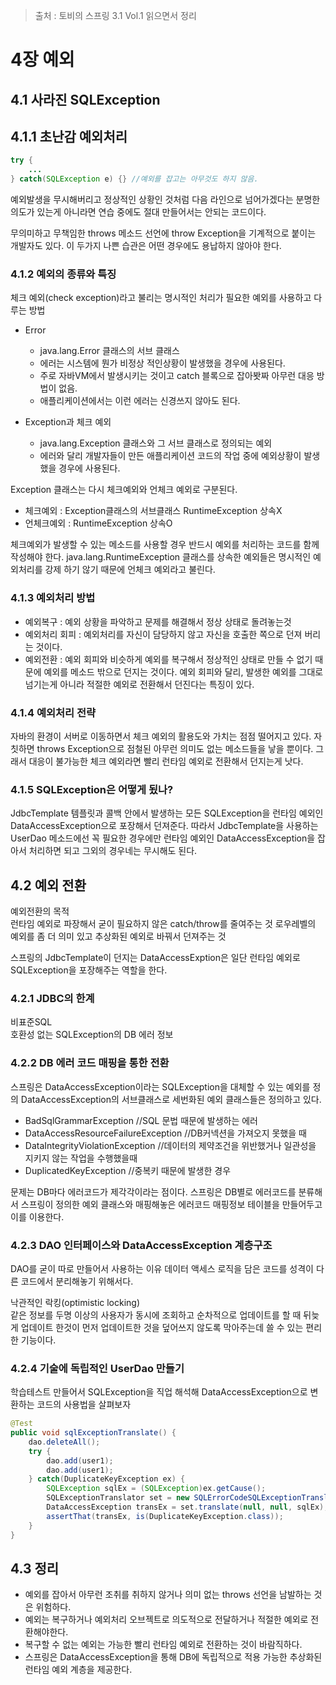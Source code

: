 > 출처 : 토비의 스프링 3.1 Vol.1 읽으면서 정리

# 4장 예외
## 4.1 사라진 SQLException
## 4.1.1 초난감 예외처리

```java
try {
    ...
} catch(SQLException e) {} //예외를 잡고는 아무것도 하지 않음.
```

예외발생을 무시해버리고 정상적인 상황인 것처럼 다음 라인으로 넘어가겠다는 분명한 의도가 있는게 아니라면
연습 중에도 절대 만들어서는 안되는 코드이다.

무의미하고 무책임한 throws  메소드 선언에 throw Exception을 기계적으로 붙이는 개발자도 있다.
이 두가지 나쁜 습관은 어떤 경우에도 용납하지 않아야 한다.

### 4.1.2 예외의 종류와 특징
체크 예외(check exception)라고 불리는 명시적인 처리가 필요한 예외를 사용하고 다루는 방법

- Error  
    * java.lang.Error 클래스의 서브 클래스
    * 에러는 시스템에 뭔가 비정상 적인상황이 발생했을 경우에 사용된다. 
    * 주로 자바VM에서 발생시키는 것이고 catch 블록으로 잡아봣짜 아무런 대응 방법이 없음. 
    * 애플리케이션에서는 이런 에러는 신경쓰지 않아도 된다.

- Exception과 체크 예외
    * java.lang.Exception 클래스와 그 서브 클래스로 정의되는 예외 
    * 에러와 달리 개발자들이 만든 애플리케이션 코드의 작업 중에 예외상황이 발생했을 경우에 사용된다.

Exception 클래스는 다시 체크예외와 언체크 예외로 구분된다.
        
- 체크예외 : Exception클래스의 서브클래스 RuntimeException 상속X
- 언체크예외 : RuntimeException 상속O

체크예외가 발생할 수 있는 메소드를 사용할 경우 반드시 예외를 처리하는 코드를 함께 작성해야 한다.
java.lang.RuntimeException 클래스를 상속한 예외들은 명시적인 예외처리를 강제 하기 않기 때문에 언체크 예외라고 불린다.

### 4.1.3 예외처리 방법
- 예외복구 : 예외 상황을 파악하고 문제를 해결해서 정상 상태로 돌려놓는것
- 예외처리 회피 : 예외처리를 자신이 담당하지 않고 자신을 호출한 쪽으로 던져 버리는 것이다.
- 예외전환 : 예외 회피와 비슷하게 예외를 복구해서 정상적인 상태로 만들 수 없기 때문에 예외를 메소드 밖으로 던지는 것이다.
예외 회피와 달리, 발생한 예외를 그대로 넘기는게 아니라 적절한 예외로 전환해서 던진다는 특징이 있다.

### 4.1.4 예외처리 전략
자바의 환경이 서버로 이동하면서 체크 예외의 활용도와 가치는 점점 떨어지고 있다. 자칫하면 throws Exception으로 점철된
아무런 의미도 없는 메소드들을 낳을 뿐이다. 그래서 대응이 불가능한 체크 예외라면 빨리 런타임 예외로 전환해서 던지는게 낫다.

### 4.1.5 SQLException은 어떻게 됬나?
JdbcTemplate 템플릿과 콜백 안에서 발생하는 모든 SQLException을 런타임 예외인 DataAccessException으로 포장해서 던져준다.
따라서 JdbcTemplate을 사용하는 UserDao 메소드에선 꼭 필요한 경우에만 런타임 예외인 DataAccessException을 잡아서 처리하면 되고
그외의 경우네는 무시해도 된다.

## 4.2 예외 전환
예외전환의 목적  
런타임 예외로 파장해서 굳이 필요하지 않은 catch/throw를 줄여주는 것
로우레벨의 예외를 좀 더 의미 있고 추상화된 예외로 바꿔서 던져주는 것

스프링의 JdbcTemplate이 던지는 DataAccessExption은 일단 런타임 예외로 SQLException을 포장해주는 역할을 한다.

### 4.2.1 JDBC의 한계
비표준SQL  
호환성 없는 SQLException의 DB 에러 정보

### 4.2.2 DB 에러 코드 매핑을 통한 전환
스프링은 DataAccessException이라는 SQLException을 대체할 수 있는 예외를 정의
DataAccessException의 서브클래스로 세번화된 예외 클래스들은 정의하고 있다.

- BadSqlGrammarException  //SQL 문법 때문에 발생하는 에러
- DataAccessResourceFailureException //DB커넥션을 가져오지 못했을 때
- DataIntegrityViolationException //데이터의 제약조건을 위반했거나 일관성을 지키지 않는 작업을 수행했을때
- DuplicatedKeyException //중복키 때문에 발생한 경우

문제는 DB마다 에러코드가 제각각이라는 점이다.
스프링은 DB별로 에러코드를 분류해서 스프링이 정의한 예외 클래스와 매핑해놓은 에러코드 매핑정보 테이블을 만들어두고 이를 이용한다.

### 4.2.3 DAO 인터페이스와 DataAccessException 계층구조
DAO를 굳이 따로 만들어서 사용하는 이유
데이터 액세스 로직을 담은 코드를 성격이 다른 코드에서 분리해놓기 위해서다.
      
낙관적인 락킹(optimistic locking)  
같은 정보를 두명 이상의 사용자가 동시에 조회하고 순차적으로 업데이트를 할 때
뒤늦게 업데이트 한것이 먼저 업데이트한 것을 덮어쓰지 않도록 막아주는데 쓸 수 있는 편리한 기능이다.

### 4.2.4 기술에 독립적인 UserDao 만들기
학습테스트 만들어서 SQLException을 직업 해석해 DataAccessException으로 변환하는 코드의 사용법을 살펴보자

```java
@Test
public void sqlExceptionTranslate() {
    dao.deleteAll();
    try {
        dao.add(user1);
        dao.add(user1);
    } catch(DuplicateKeyException ex) {
        SQLException sqlEx = (SQLException)ex.getCause();
        SQLExceptionTranslator set = new SQLErrorCodeSQLExceptionTranslator(this.dataSource);			
        DataAccessException transEx = set.translate(null, null, sqlEx);
        assertThat(transEx, is(DuplicateKeyException.class));
    }
}
```
## 4.3 정리
- 예외를 잡아서 아무런 조취를 취하지 않거나 의미 없는 throws 선언을 남발하는 것은 위험하다.
- 예외는 복구하거나 예외처리 오브젝트로 의도적으로 전달하거나 적절한 예외로 전환해야한다. 
- 복구할 수 없는 예외는 가능한 빨리 런타임 예외로 전환하는 것이 바람직하다.
- 스프링은 DataAccessException을 통해 DB에 독립적으로 적용 가능한 추상화된 런타임 예외 계층을 제공한다.
